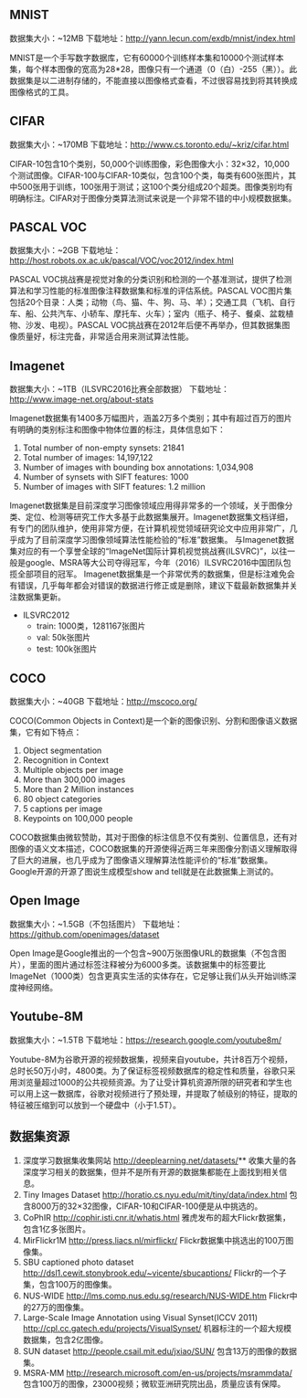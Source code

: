 ## MNIST
数据集大小：~12MB
下载地址：http://yann.lecun.com/exdb/mnist/index.html

MNIST是一个手写数字数据库，它有60000个训练样本集和10000个测试样本集，每个样本图像的宽高为28*28，图像只有一个通道（0（白）-255（黑））。此数据集是以二进制存储的，不能直接以图像格式查看，不过很容易找到将其转换成图像格式的工具。

## CIFAR
数据集大小：~170MB
下载地址：http://www.cs.toronto.edu/~kriz/cifar.html

CIFAR-10包含10个类别，50,000个训练图像，彩色图像大小：32×32，10,000个测试图像。CIFAR-100与CIFAR-10类似，包含100个类，每类有600张图片，其中500张用于训练，100张用于测试；这100个类分组成20个超类。图像类别均有明确标注。CIFAR对于图像分类算法测试来说是一个非常不错的中小规模数据集。

## PASCAL VOC
数据集大小：~2GB
下载地址：http://host.robots.ox.ac.uk/pascal/VOC/voc2012/index.html

PASCAL VOC挑战赛是视觉对象的分类识别和检测的一个基准测试，提供了检测算法和学习性能的标准图像注释数据集和标准的评估系统。PASCAL VOC图片集包括20个目录：人类；动物（鸟、猫、牛、狗、马、羊）；交通工具（飞机、自行车、船、公共汽车、小轿车、摩托车、火车）；室内（瓶子、椅子、餐桌、盆栽植物、沙发、电视）。PASCAL VOC挑战赛在2012年后便不再举办，但其数据集图像质量好，标注完备，非常适合用来测试算法性能。

## Imagenet
数据集大小：~1TB（ILSVRC2016比赛全部数据）
下载地址：http://www.image-net.org/about-stats

Imagenet数据集有1400多万幅图片，涵盖2万多个类别；其中有超过百万的图片有明确的类别标注和图像中物体位置的标注，具体信息如下：
1. Total number of non-empty synsets: 21841
2. Total number of images: 14,197,122
3. Number of images with bounding box annotations: 1,034,908
4. Number of synsets with SIFT features: 1000
5. Number of images with SIFT features: 1.2 million

Imagenet数据集是目前深度学习图像领域应用得非常多的一个领域，关于图像分类、定位、检测等研究工作大多基于此数据集展开。Imagenet数据集文档详细，有专门的团队维护，使用非常方便，在计算机视觉领域研究论文中应用非常广，几乎成为了目前深度学习图像领域算法性能检验的“标准”数据集。
与Imagenet数据集对应的有一个享誉全球的“ImageNet国际计算机视觉挑战赛(ILSVRC)”，以往一般是google、MSRA等大公司夺得冠军，今年（2016）ILSVRC2016中国团队包揽全部项目的冠军。
Imagenet数据集是一个非常优秀的数据集，但是标注难免会有错误，几乎每年都会对错误的数据进行修正或是删除，建议下载最新数据集并关注数据集更新。

* ILSVRC2012
    * train: 1000类，1281167张图片
    * val: 50k张图片
    * test: 100k张图片

## COCO
数据集大小：~40GB
下载地址：http://mscoco.org/

COCO(Common Objects in Context)是一个新的图像识别、分割和图像语义数据集，它有如下特点：
1. Object segmentation
2. Recognition in Context
3. Multiple objects per image
4. More than 300,000 images
5. More than 2 Million instances
6. 80 object categories
7. 5 captions per image
8. Keypoints on 100,000 people

COCO数据集由微软赞助，其对于图像的标注信息不仅有类别、位置信息，还有对图像的语义文本描述，COCO数据集的开源使得近两三年来图像分割语义理解取得了巨大的进展，也几乎成为了图像语义理解算法性能评价的“标准”数据集。
Google开源的开源了图说生成模型show and tell就是在此数据集上测试的。

## Open Image
数据集大小：~1.5GB（不包括图片）
下载地址：https://github.com/openimages/dataset

Open Image是Google推出的一个包含~900万张图像URL的数据集（不包含图片），里面的图片通过标签注释被分为6000多类。该数据集中的标签要比ImageNet（1000类）包含更真实生活的实体存在，它足够让我们从头开始训练深度神经网络。

## Youtube-8M
数据集大小：~1.5TB
下载地址：https://research.google.com/youtube8m/

Youtube-8M为谷歌开源的视频数据集，视频来自youtube，共计8百万个视频，总时长50万小时，4800类。为了保证标签视频数据库的稳定性和质量，谷歌只采用浏览量超过1000的公共视频资源。为了让受计算机资源所限的研究者和学生也可以用上这一数据库，谷歌对视频进行了预处理，并提取了帧级别的特征，提取的特征被压缩到可以放到一个硬盘中（小于1.5T）。

## 数据集资源
1. 深度学习数据集收集网站
http://deeplearning.net/datasets/**
收集大量的各深度学习相关的数据集，但并不是所有开源的数据集都能在上面找到相关信息。
2. Tiny Images Dataset
http://horatio.cs.nyu.edu/mit/tiny/data/index.html
包含8000万的32×32图像，CIFAR-10和CIFAR-100便是从中挑选的。
3. CoPhIR
http://cophir.isti.cnr.it/whatis.html
雅虎发布的超大Flickr数据集，包含1亿多张图片。
4. MirFlickr1M
http://press.liacs.nl/mirflickr/
Flickr数据集中挑选出的100万图像集。
5. SBU captioned photo dataset
http://dsl1.cewit.stonybrook.edu/~vicente/sbucaptions/
Flickr的一个子集，包含100万的图像集。
6. NUS-WIDE
http://lms.comp.nus.edu.sg/research/NUS-WIDE.htm
Flickr中的27万的图像集。
7. Large-Scale Image Annotation using Visual Synset(ICCV 2011)
http://cpl.cc.gatech.edu/projects/VisualSynset/
机器标注的一个超大规模数据集，包含2亿图像。
8. SUN dataset
http://people.csail.mit.edu/jxiao/SUN/
包含13万的图像的数据集。
9. MSRA-MM
http://research.microsoft.com/en-us/projects/msrammdata/
包含100万的图像，23000视频；微软亚洲研究院出品，质量应该有保障。

